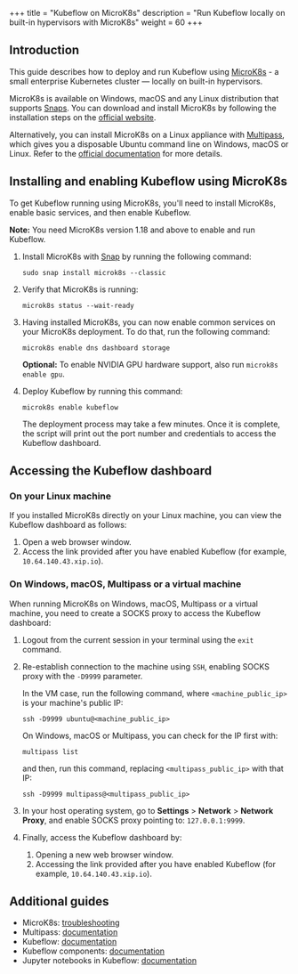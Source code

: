 +++
title = "Kubeflow on MicroK8s"
description = "Run Kubeflow locally on built-in hypervisors with MicroK8s" 
weight = 60
+++


## Introduction

This guide describes how to deploy and run Kubeflow using [MicroK8s](https://microk8s.io/) - a small enterprise Kubernetes cluster — locally on built-in hypervisors.

MicroK8s is available on Windows, macOS and any Linux distribution that supports [Snaps](https://snapcraft.io/). You can download and install MicroK8s by following the installation steps on the [official website](https://microk8s.io/).

Alternatively, you can install MicroK8s on a Linux appliance with [Multipass](https://multipass.run/), which gives you a disposable Ubuntu command line on Windows, macOS or Linux. Refer to the [official documentation](https://multipass.run/docs) for more details.


## Installing and enabling Kubeflow using MicroK8s

To get Kubeflow running using MicroK8s, you'll need to install MicroK8s, enable basic services, and then enable Kubeflow.

**Note:** You need MicroK8s version 1.18 and above to enable and run Kubeflow.

1. Install MicroK8s with [Snap](https://snapcraft.io/) by running the following command:

    ```
    sudo snap install microk8s --classic
    ```

2. Verify that MicroK8s is running:

    ```
    microk8s status --wait-ready
    ```

3. Having installed MicroK8s, you can now enable common services on your MicroK8s deployment. To do that, run the following command:

    ```
    microk8s enable dns dashboard storage
    ```

    **Optional:** To enable NVIDIA GPU hardware support, also run `microk8s enable gpu`.

4. Deploy Kubeflow by running this command:

    ```
    microk8s enable kubeflow
    ```

    The deployment process may take a few minutes. Once it is complete, the script will print out the port number and credentials to access the Kubeflow dashboard.


## Accessing the Kubeflow dashboard

### On your Linux machine

If you installed MicroK8s directly on your Linux machine, you can view the Kubeflow dashboard as follows:

1. Open a web browser window.
2. Access the link provided after you have enabled Kubeflow (for example,
   `10.64.140.43.xip.io`).

### On Windows, macOS, Multipass or a virtual machine

When running MicroK8s on Windows, macOS, Multipass or a virtual machine, you need to create a SOCKS proxy to access the Kubeflow dashboard:

1. Logout from the current session in your terminal using the `exit` command.

2. Re-establish connection to the machine using `SSH`, enabling SOCKS proxy with the `-D9999` parameter.

    In the VM case, run the following command, where `<machine_public_ip>` is your machine's public IP:

    ```
    ssh -D9999 ubuntu@<machine_public_ip>
    ```

    On Windows, macOS or Multipass, you can check for the IP first with:

    ```
    multipass list
    ```

    and then, run this command, replacing `<multipass_public_ip>` with that IP:
    ```
    ssh -D9999 multipass@<multipass_public_ip>
    ```

3. In your host operating system, go to **Settings** > **Network** > **Network Proxy**, and enable SOCKS proxy pointing to: `127.0.0.1:9999`.

4. Finally, access the Kubeflow dashboard by:
    1. Opening a new web browser window.
    2. Accessing the link provided after you have enabled Kubeflow (for example, `10.64.140.43.xip.io`).

## Additional guides

* MicroK8s: [troubleshooting](https://MicroK8s.io/docs/troubleshooting)
* Multipass: [documentation](https://multipass.run/docs)
* Kubeflow: [documentation](/docs/)
* Kubeflow components: [documentation](/docs/components/)
* Jupyter notebooks in Kubeflow: [documentation](/docs/notebooks/)

